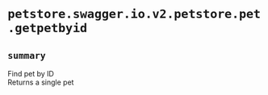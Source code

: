 # `petstore.swagger.io.v2.petstore.pet.getpetbyid`

## `summary`
Find pet by ID  
Returns a single pet


